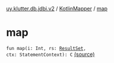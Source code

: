 [uy.klutter.db.jdbi.v2](../index.md) / [KotlinMapper](index.md) / [map](.)


# map
<code>fun map(i: Int, rs: [ResultSet](http://docs.oracle.com/javase/6/docs/api/java/sql/ResultSet.html), ctx: StatementContext): C</code> [(source)](https://github.com/kohesive/klutter/blob/master/db-jdbi-v2-jdk6/src/main/kotlin/uy/klutter/db/jdbi/v2/KotlinMapper.kt#L19)<br/>

